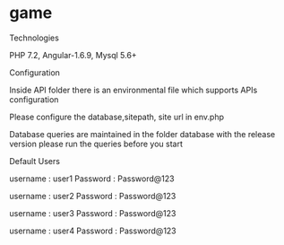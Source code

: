 # game

Technologies

PHP 7.2, Angular-1.6.9, Mysql 5.6+

Configuration

Inside API folder there is an environmental file which supports APIs configuration

Please configure the database,sitepath, site url in env.php

Database queries are maintained in the folder database with the release version
please run the queries before you start

Default Users

username : user1
Password : Password@123

username : user2
Password : Password@123

username : user3
Password : Password@123

username : user4
Password : Password@123